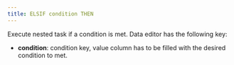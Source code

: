 ```yaml
---
title: ELSIF condition THEN
---
```


Execute nested task if a condition is met. Data editor has the following key:

* **condition**: condition key, value column has to be filled with the desired condition to met.


